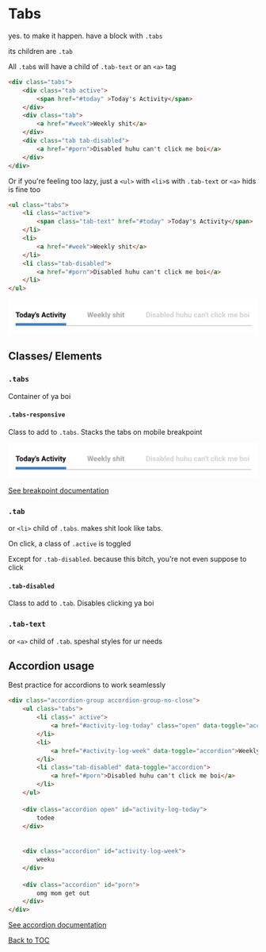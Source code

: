 # Tabs

yes. to make it happen. have a block with `.tabs`

its children are `.tab`

All `.tab`s will have a child of `.tab-text` or an `<a>` tag

```html
<div class="tabs">
	<div class="tab active"> 
		<span href="#today" >Today's Activity</span>
	</div>
	<div class="tab">
		<a href="#week">Weekly shit</a>
	</div>
	<div class="tab tab-disabled">
		<a href="#porn">Disabled huhu can't click me boi</a>
	</div>
</div>
```

Or if you're feeling too lazy, just a `<ul>` with `<li>`s with `.tab-text` or `<a>` hids is fine too

```html
<ul class="tabs">
	<li class="active"> 
		<span class="tab-text" href="#today" >Today's Activity</span>
	</li>
	<li>
		<a href="#week">Weekly shit</a>
	</li>
	<li class="tab-disabled">
		<a href="#porn">Disabled huhu can't click me boi</a>
	</li>
</ul>
```

![](../../../docs/images/tabs.png)

## Classes/ Elements

### `.tabs`

Container of ya boi

#### `.tabs-responsive`

Class to add to `.tabs`.  Stacks the tabs on mobile breakpoint


![](../../../docs/images/tabs.png)

[See breakpoint documentation](../../../docs/sections/scaffolding/breakpoint.md)

### `.tab`

or `<li>` child of `.tabs`. makes shit look like tabs.

On click, a class of `.active` is toggled

Except for `.tab-disabled`. because this bitch, you're not even suppose to click

#### `.tab-disabled`

Class to add to `.tab`.  Disables clicking ya boi

### `.tab-text`

or `<a>` child of `.tab`. speshal styles for ur needs


## Accordion usage

Best practice for accordions to work seamlessly

```html
<div class="accordion-group accordion-group-no-close">
	<ul class="tabs">
		<li class=" active"> 
			<a href="#activity-log-today" class="open" data-toggle="accordion">Today's Activity</a>
		</li>
		<li>
			<a href="#activity-log-week" data-toggle="accordion">Weekly shit</a>
		</li>
		<li class="tab-disabled" data-toggle="accordion">
			<a href="#porn">Disabled huhu can't click me boi</a>
		</li>
	</ul>

	<div class="accordion open" id="activity-log-today">
		todee
	</div>


	<div class="accordion" id="activity-log-week">
		weeku
	</div>

	<div class="accordion" id="porn">
		omg mom get out
	</div>
</div>
```

[See accordion documentation](../../../docs/sections/components/accordion.md)

[Back to TOC](../../../readme.md)
